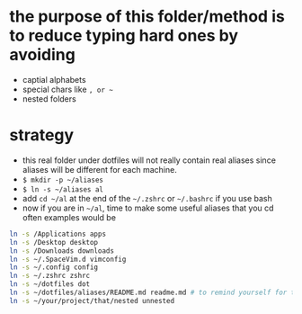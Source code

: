 # the purpose of this folder/method is to reduce typing hard ones by avoiding
- captial alphabets
- special chars like `, or ~`
- nested folders

# strategy
- this real folder under dotfiles will not really contain real aliases since aliases will be different for each machine.
- `$ mkdir -p ~/aliases`
- `$ ln -s ~/aliases al`
- add `cd ~/al` at the end of the `~/.zshrc` or `~/.bashrc` if you use bash
- now if you are in `~/al`, time to make some useful aliases that you cd often examples would be

```bash
ln -s /Applications apps
ln -s /Desktop desktop
ln -s /Downloads downloads
ln -s ~/.SpaceVim.d vimconfig
ln -s ~/.config config
ln -s ~/.zshrc zshrc
ln -s ~/dotfiles dot
ln -s ~/dotfiles/aliases/README.md readme.md # to remind yourself for the purpose and edit this README.md anytime
ln -s ~/your/project/that/nested unnested
```
